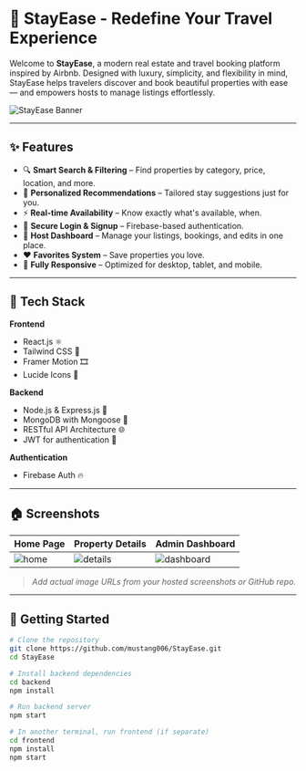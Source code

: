 # 🌴 StayEase - Redefine Your Travel Experience

Welcome to **StayEase**, a modern real estate and travel booking platform inspired by Airbnb. Designed with luxury, simplicity, and flexibility in mind, StayEase helps travelers discover and book beautiful properties with ease — and empowers hosts to manage listings effortlessly.

![StayEase Banner](https://your-image-url.com/banner.png)

---

## ✨ Features

- 🔍 **Smart Search & Filtering** – Find properties by category, price, location, and more.
- 🧠 **Personalized Recommendations** – Tailored stay suggestions just for you.
- ⚡ **Real-time Availability** – Know exactly what's available, when.
- 🔐 **Secure Login & Signup** – Firebase-based authentication.
- 💼 **Host Dashboard** – Manage your listings, bookings, and edits in one place.
- ❤️ **Favorites System** – Save properties you love.
- 📱 **Fully Responsive** – Optimized for desktop, tablet, and mobile.

---

## 🧰 Tech Stack

**Frontend**  
- React.js ⚛️  
- Tailwind CSS 💨  
- Framer Motion 🎞️  
- Lucide Icons 🎨  

**Backend**  
- Node.js & Express.js 🚀  
- MongoDB with Mongoose 🍃  
- RESTful API Architecture 🌐  
- JWT for authentication 🔐  

**Authentication**  
- Firebase Auth 🔥  

---

## 🏠 Screenshots

| Home Page | Property Details | Admin Dashboard |
|----------|------------------|------------------|
| ![home](https://your-image-url.com/home.png) | ![details](https://your-image-url.com/details.png) | ![dashboard](https://your-image-url.com/admin.png) |

> _Add actual image URLs from your hosted screenshots or GitHub repo._

---

## 🚀 Getting Started

```bash
# Clone the repository
git clone https://github.com/mustang006/StayEase.git
cd StayEase

# Install backend dependencies
cd backend
npm install

# Run backend server
npm start

# In another terminal, run frontend (if separate)
cd frontend
npm install
npm start
